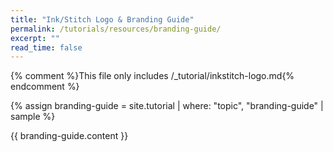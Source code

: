 ```yaml
---
title: "Ink/Stitch Logo & Branding Guide"
permalink: /tutorials/resources/branding-guide/
excerpt: ""
read_time: false
---
```

{% comment %}This file only includes /_tutorial/inkstitch-logo.md{% endcomment %}

{% assign branding-guide = site.tutorial | where: "topic", "branding-guide" | sample %}

{{ branding-guide.content }}
